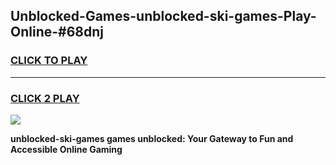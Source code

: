 
## Unblocked-Games-unblocked-ski-games-Play-Online-#68dnj
<h3>
<a href="https://premium.freeplayer.one?title=unblocked-ski-games&ref=27F">CLICK TO PLAY</a></h3>
<hr>

<h3>
<a href="https://premium.freeplayer.one?title=unblocked-ski-games&ref=27F">CLICK 2 PLAY</a>
  
</h3>

<a href="https://premium.freeplayer.one?title=unblocked-ski-games&ref=27F"><img src="https://clearcache.store/games.png"></a>


**unblocked-ski-games games unblocked: Your Gateway to Fun and Accessible Online Gaming**
